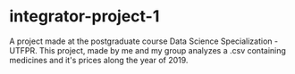 # integrator-project-1
A project made at the postgraduate course Data Science Specialization - UTFPR. This project, made by me and my group analyzes a .csv containing medicines and it's prices along the year of 2019.
